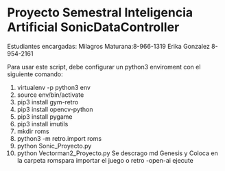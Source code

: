 # Proyecto Semestral Inteligencia Artificial SonicDataController
Estudiantes encargadas:
Milagros Maturana:8-966-1319
Erika Gonzalez 8-954-2161


Para usar este script, debe configurar un python3 enviroment con el siguiente comando:
1. virtualenv -p python3 env
2. source env/bin/activate
3. pip3 install gym-retro
4. pip3 install opencv-python
5. pip3 install pygame
6. pip3 install imutils
7. mkdir roms
8. python3 -m retro.import roms
9. python Sonic_Proyecto.py
10. python Vectorman2_Proyecto.py
Se descrago md Genesis y   Coloca en la carpeta romspara importar el juego o retro -open-ai ejecute